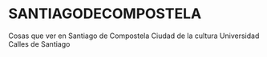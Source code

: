 # SANTIAGODECOMPOSTELA
Cosas que ver en Santiago de Compostela
Ciudad de la cultura
Universidad
Calles de Santiago

